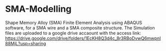 # SMA-Modelling
Shape Memory Alloy (SMA) Finite Element Analysis using ABAQUS software, for a SMA wire and a SMA composite structure.
The Simulation files are uploaded to a google drive accaount with the access link:
https://drive.google.com/drive/folders/1EcKH8Q3d4c_8r3RBoDvwQ6mwpnI88MjL?usp=sharing 
